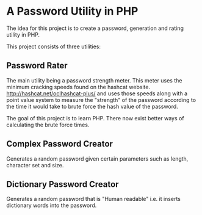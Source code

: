 # A Password Utility in PHP
The idea for this project is to create a password, generation and rating utility in PHP.

This project consists of three utilities:

## Password Rater

The main utility being a password strength meter. This meter uses the minimum cracking speeds found on the hashcat website.  http://hashcat.net/oclhashcat-plus/ and uses those speeds along with a point value system to measure the "strength" of the password according to the time it would take to brute force the hash value of the password. 

The goal of this project is to learn PHP. There now exist better ways of calculating the brute force times. 

## Complex Password Creator
Generates a random password given certain parameters such as length, character set and size.

## Dictionary Password Creator

Generates a random password that is "Human readable" i.e. it inserts dictionary words into the password.


